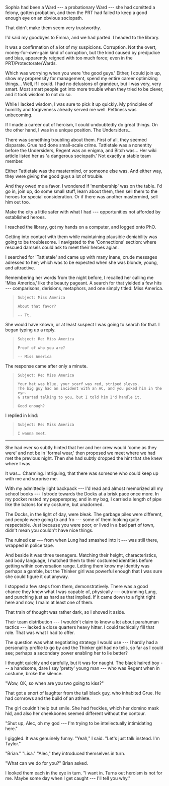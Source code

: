 Sophia had been a Ward --- a probationary Ward --- she had comitted a felony, gotten
probation, and then the PRT had failed to keep a good enough eye on an obvious sociopath.

That didn't make them seem very trustworthy.

I'd said my goodbyes to Emma, and we had parted. I headed to the library.

It was a confirmation of a lot of my suspicions. Corruption. Not the overt, money-for-own-gain
kind of corruption, but the kind caused by predjudice and bias, apparently reigned with too
much force; even in the PRT/Protectorate/Wards.

Which was worrying when you were 'the good guys.' Either, I could join up, show my proprensity for
management, spend my entire career optimizing things... Well, if I could. I had no delusions of
grandeur, but I was very, very smart. Most smart people got into more trouble when they tried to
be clever, and it took wisdom to not do so.

While I lacked wisdom, I was sure to pick it up quickly. My principles of humility and forgiveness
already served me well. Pettiness was unbecoming.

If I made a career out of heroism, I could undoubtedly do great things. On the other hand, I 
was in a unique position. The Undersiders...

There was something troubling about them. First of all, they seemed disparate. Grue had done small-scale
crime. Tattletale was a nonentity before the Undersiders, Regent was an enigma, and Bitch was... Her wiki
article listed her as 'a dangerous sociopath.' Not exactly a stable team member.

Either Tattletale was the mastermind, or someone else was. And either way, they were giving the
good guys a lot of trouble.

And they owed me a favor. I wondered if 'membership' was on the table. I'd go in, join up, do some
small stuff, learn about them, then sell them to the heroes for special consideration. Or if there was
another mastermind, sell him out too.

Make the city a little safer with what I had --- opportunities not afforded by established heroes.

I reached the library, got my hands on a computer, and logged onto PhO.

Getting into contact with them while maintaining plausible deniability was going to be troublesome.
I navigated to the 'Connections' section: where rescued damsels could ask to meet their heroes agian.

I searched for 'Tattletale' and came up with many inane, crude messages adressed to her; which was
to be expected when she was blonde, young, and attractive.

Remembering her words from the night before, I recalled her calling me 'Miss America,' like the beauty pageant.
A search for that yielded a few hits --- comparisons, derisions, metaphors, and one simply titled: Miss America.

> ~~~
> Subject: Miss America
>
> About that favor?
>
> -- Tt.
> ~~~

She would have known, or at least suspect I was going to search for that. I began typing up a reply.

> ~~~
> Subject: Re: Miss America
>
> Proof of who you are?
>
> -- Miss America
> ~~~

The response came after only a minute.

> ~~~
> Subject: Re: Miss America
>
> Your hat was blue, your scarf was red, striped sleves.
> The big guy had an incident with an AC, and you poked him in the eye.
> G started talking to you, but I told him I'd handle it.
>
> Good enough?
> ~~~

I replied in kind:

> ~~~
> Subject: Re: Miss America
>
> I wanna meet.
> ~~~

----

She had ever so subtly hinted that her and her crew would 'come as they were' and not be in 'formal wear,'
then proposed we meet where we had met the previous night. Then she had subtly dropped the hint that she
knew where I was.

It was... Charming. Intriguing, that there was someone who could keep up with me and surprise me.

With my admittedly light backpack --- I'd read and almost memorized all my school books --- I strode
towards the Docks at a brisk pace once more. In my pocket rested my pepperspray, and in my bag, I
carried a length of pipe like the batons for my costume, but unadorned.

The Docks, in the light of day, were bleak. The garbage piles were different, and people were going
to and fro --- some of them looking quite respectable. Just because you were poor, or lived in a bad
part of town, didn't mean you couldn't have nice things.

The ruined car --- from when Lung had smashed into it --- was still there, wrapped in police tape.

And beside it was three teenagers. Matching their height, characteristics, and body language, I matched them
to their costumed identities before getting within conversation range. Letting them know my identity was perhaps
a gamble, but the Thinker girl was powerful enough  that I was sure she could figure it out anyway.

I stopped a few steps from them, demonstratively. There was a good chance they knew what I was capable
of, physically --- outrunning Lung, and punching just as hard as that implied. If it came down to a fight
right here and now, I maim at least one of them.

That train of thought was rather dark, so I shoved it aside.

Their team distribution --- I wouldn't claim to know a lot about parahuman tactics --- lacked
a close quarters heavy hitter. I could techically fill that role. That was what I had to offer.

The question was what negotiating strategy I would use --- I hardly had a personality profile to go
by and the Thinker girl had no tells, so far as I could see; perhaps a secondary power enabling her to
lie better?

I thought quickly and carefully, but it was for naught. The black haired boy --- a handsome, dare I say
'pretty' young man --- who was Regent when in costume, broke the silence.

"Wow, OK, so when are you two going to kiss?"

That got a snort of laughter from the tall black guy, who inhabited Grue. He had cornrows and the
build of an athlete.

The girl couldn't help but smile. She had freckles, which her domino mask hid, and also her cheekbones
seemed different without the contour.

"Shut up, Alec, oh my god --- I'm trying to be intellectually intimidating here."

I giggled. It was genuinely funny. "Yeah," I said. "Let's just talk instead. I'm Taylor."

"Brian." "Lisa." "Alec," they introduced themselves in turn.

"What can we do for you?" Brian asked.

I looked them each in the eye in turn. "I want in. Turns out heroism is not for
me. Maybe some day when I get caught --- I'll tell you why."
